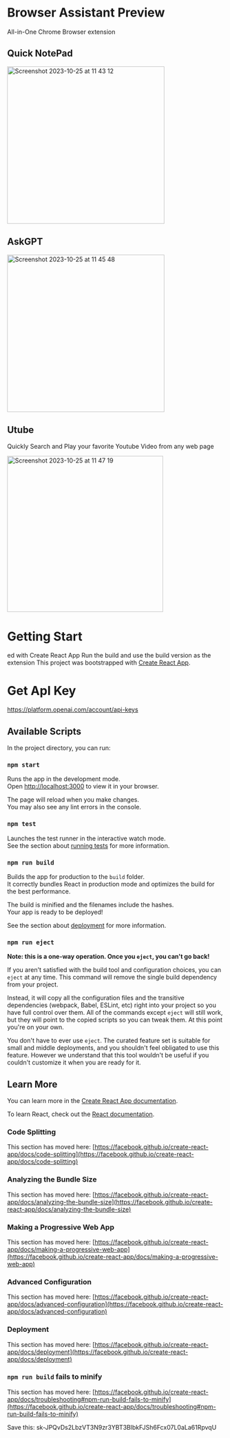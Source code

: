 # Browser Assistant Preview
All-in-One Chrome Browser extension

## Quick NotePad

<img width="365" alt="Screenshot 2023-10-25 at 11 43 12" src="https://github.com/Haywhyoh/Browser_assistant/assets/75112647/a03c16e2-da39-4b8f-83b8-41bbe13a697d">

## AskGPT

<img width="365" alt="Screenshot 2023-10-25 at 11 45 48" src="https://github.com/Haywhyoh/Browser_assistant/assets/75112647/fa1478ca-15c5-447c-bc45-68fa6cb36836">

## Utube
Quickly Search and Play your favorite Youtube Video from any web page

<img width="362" alt="Screenshot 2023-10-25 at 11 47 19" src="https://github.com/Haywhyoh/Browser_assistant/assets/75112647/cd9a825f-b1c6-496f-9d6d-01142465d538">


# Getting Start
ed with Create React App
Run the build and use the build version as the extension
This project was bootstrapped with [Create React App](https://github.com/facebook/create-react-app).



# Get ApI Key
https://platform.openai.com/account/api-keys

## Available Scripts

In the project directory, you can run:

### `npm start`

Runs the app in the development mode.\
Open [http://localhost:3000](http://localhost:3000) to view it in your browser.

The page will reload when you make changes.\
You may also see any lint errors in the console.

### `npm test`

Launches the test runner in the interactive watch mode.\
See the section about [running tests](https://facebook.github.io/create-react-app/docs/running-tests) for more information.

### `npm run build`

Builds the app for production to the `build` folder.\
It correctly bundles React in production mode and optimizes the build for the best performance.

The build is minified and the filenames include the hashes.\
Your app is ready to be deployed!

See the section about [deployment](https://facebook.github.io/create-react-app/docs/deployment) for more information.

### `npm run eject`

**Note: this is a one-way operation. Once you `eject`, you can't go back!**

If you aren't satisfied with the build tool and configuration choices, you can `eject` at any time. This command will remove the single build dependency from your project.

Instead, it will copy all the configuration files and the transitive dependencies (webpack, Babel, ESLint, etc) right into your project so you have full control over them. All of the commands except `eject` will still work, but they will point to the copied scripts so you can tweak them. At this point you're on your own.

You don't have to ever use `eject`. The curated feature set is suitable for small and middle deployments, and you shouldn't feel obligated to use this feature. However we understand that this tool wouldn't be useful if you couldn't customize it when you are ready for it.

## Learn More

You can learn more in the [Create React App documentation](https://facebook.github.io/create-react-app/docs/getting-started).

To learn React, check out the [React documentation](https://reactjs.org/).

### Code Splitting

This section has moved here: [https://facebook.github.io/create-react-app/docs/code-splitting](https://facebook.github.io/create-react-app/docs/code-splitting)

### Analyzing the Bundle Size

This section has moved here: [https://facebook.github.io/create-react-app/docs/analyzing-the-bundle-size](https://facebook.github.io/create-react-app/docs/analyzing-the-bundle-size)

### Making a Progressive Web App

This section has moved here: [https://facebook.github.io/create-react-app/docs/making-a-progressive-web-app](https://facebook.github.io/create-react-app/docs/making-a-progressive-web-app)

### Advanced Configuration

This section has moved here: [https://facebook.github.io/create-react-app/docs/advanced-configuration](https://facebook.github.io/create-react-app/docs/advanced-configuration)

### Deployment

This section has moved here: [https://facebook.github.io/create-react-app/docs/deployment](https://facebook.github.io/create-react-app/docs/deployment)

### `npm run build` fails to minify

This section has moved here: [https://facebook.github.io/create-react-app/docs/troubleshooting#npm-run-build-fails-to-minify](https://facebook.github.io/create-react-app/docs/troubleshooting#npm-run-build-fails-to-minify)

Save this: 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
